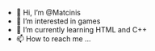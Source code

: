 - 👋 Hi, I’m @Matcinis
- 👀 I’m interested in games
- 🌱 I’m currently learning HTML and C++
- 📫 How to reach me ...

<!---
Matcinis/Matcinis is a ✨ special ✨ repository because its `README.md` (this file) appears on your GitHub profile.
You can click the Preview link to take a look at your changes.
--->
